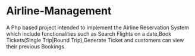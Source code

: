 # Airline-Management

A Php based project intended to implement the Airline Reservation System which include functionalities such as Search Flights on a date,Book Tickets(Single Trip|Round Trip),Generate Ticket and customers can view their previous Bookings.
